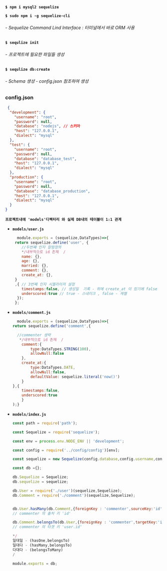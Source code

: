 **`$ npm i mysql2 sequelize`**



**`$ sudo npm i -g sequelize-cli`**  
###### - Sequelize Command Lind Interface : 터미널에서 바로 ORM 사용

**`$ sequlize init`**
###### - 프로젝트에 필요한 파일들 생성

**`$ sequlize db:create`**
###### - Schema 생성   - config.json 참조하여 생성


### config.json
```json
 {
  "development": {
    "username": "root",
    "password": null,
    "database": "nodejs", // 스키마
    "host": "127.0.0.1",
    "dialect": "mysql"
  },
  "test": {
    "username": "root",
    "password": null,
    "database": "database_test",
    "host": "127.0.0.1",
    "dialect": "mysql"
  },
  "production": {
    "username": "root",
    "password": null,
    "database": "database_production",
    "host": "127.0.0.1",
    "dialect": "mysql"
  }
}

```

**`프로젝트내에 'models'디렉터리 와 실제 DB내의 테이블이 1:1 관계`**

- **`models/user.js`**
  
    ``` js
      module.exports = (sequelize,DataTypes)=>{
     return sequelize.define('user', { 
        //두번쨰 인자 칼럼정의
        */내부적으로 id 존재  /
        name: {},
        age: {},
        married: {},
        comment: {},
        create_at: {},
     }
     ,{ // 3번째 인자 시퀄라이저 설정
        timestamps:false, // 생성일  기록 - 위에 create_at 이 있기에 false
        underscored:true // true - 스네이크 , false - 캐멜  
      });
     };
     ```
- **`models/comment.js`**
  
    ``` js
      module.exports = (sequelize,DataTypes)=>{
    return sequelize.define('comment',{

      //commenter 생략 
       */내부적으로 id 존재  /
        comment:{
            type:DataTypes.STRING(100),
            allowNull:false
        },
        create_at:{
            type:DataTypes.DATE,
            allowNull:false,
            defaultValue: sequelize.literal('now()')
        }
    },{
        timestamps:false,
        underscored:true
        }
    );}
     ```   
- **`models/index.js`**
  
    ``` js
    const path = require('path');
    
    const Sequelize = require('sequelize');
    
    const env = process.env.NODE_ENV || 'development';
    
    const config = require('../config/config')[env];
    
    const sequelize = new Sequelize(config.database,config.username,config.password,config);

    const db ={};

    db.Sequelize = Sequelize;
    db.sequelize = sequelize;

    db.User = require('./user')(sequelize,Sequelize);
    db.Comment = require('./comment')(sequelize,Sequelize);


    db.User.hasMany(db.Comment,{foreignKey : 'commenter',sourceKey:'id'});   
    // commenter 의 출처 키 'id'

    db.Comment.belongsTo(db.User,{foreignKey : 'commenter',targetKey:'id'}); 
    // commenter 의 타겟 키 'user.id'
    
    */
    일대일 - (hasOne,belongsTo)
    일대다 - (hasMany,belongsTo)
    다대다 - (belongsToMany)
    /

    module.exports = db;

     ```        